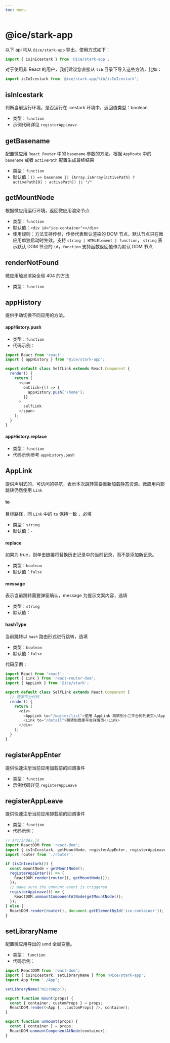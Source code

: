 ```yaml
---
toc: menu
---
```


# @ice/stark-app

以下 api 均从 `@ice/stark-app` 导出。使用方式如下：

```js
import { isInIcestark } from '@ice/stark-app';
```

对于使用非 React 的用户，我们建议您直接从 `lib` 目录下导入这些方法，比如：

```js
import isInIcestark from '@ice/stark-app/lib/isInIcestark';
```

## isInIcestark

判断当前运行环境，是否运行在 icestark 环境中，返回值类型：boolean

- 类型：`function`
- 示例代码详见 `registerAppLeave`

## getBasename

配置微应用 `React Router` 中的 `basename` 参数的方法，根据 `AppRoute` 中的 `basename` 或者 `activePath` 配置生成最终结果

- 类型：`function`
- 默认值：`() => basename || (Array.isArray(activePath) ? activePath[0] : activePath)) || "/"`

## getMountNode

根据微应用运行环境，返回微应用渲染节点

- 类型：`function`
- 默认值：`<div id="ice-container"></div>`
- 使用规则：方法支持传参，传参代表默认渲染的 DOM 节点，默认节点只在微应用单独启动时生效。支持 `string | HTMLElement | function`， `string` 表示默认 DOM 节点的 `id`，`function` 支持函数返回值作为默认 DOM 节点

## renderNotFound

微应用触发渲染全局 404 的方法

- 类型：`function`

## appHistory

提供手动切换不同应用的方法。

#### appHistory.push

- 类型：`function`
- 代码示例：

```js
import React from 'react';
import { appHistory } from '@ice/stark-app';

export default class SelfLink extends React.Component {
  render() {
    return (
      <span
        onClick={() => {
          appHistory.push('/home');
        }}
      >
        selfLink
      </span>
    );
  }
}
```

#### appHistory.replace

- 类型：`function`
- 代码示例参考 `appHistory.push`

## AppLink

提供声明式的，可访问的导航，表示本次跳转需要重新加载静态资源。微应用内部跳转仍然使用 `Link`

#### to

目标路径，同 `Link` 中的 `to` 保持一致 ，必填

- 类型：`string`
- 默认值：`-`

#### replace

如果为 true，则单击链接将替换历史记录中的当前记录，而不是添加新记录。

- 类型：`boolean`
- 默认值：`false`

#### message

表示当前跳转需要弹窗确认，message 为提示文案内容，选填

- 类型：`string`
- 默认值：`-`

#### hashType

当前跳转以 `hash` 路由形式进行跳转，选填

- 类型：`boolean`
- 默认值：`false`

代码示例：

```js
import React from 'react';
import { Link } from 'react-router-dom';
import { AppLink } from '@ice/stark';

export default class SelfLink extends React.Component {
  // 商家平台代码
  render() {
    return (
      <div>
        <AppLink to="/waiter/list">使用 AppLink 跳转到小二平台的列表页</AppLink>
        <Link to="/detail">跳转到商家平台详情页</Link>
      </div>
    );
  }
}
```

## registerAppEnter

提供快速注册当前应用加载前的回调事件

- 类型：`function`
- 示例代码详见 `registerAppLeave`

## registerAppLeave

提供快速注册当前应用卸载前的回调事件

- 类型：`function`
- 代码示例：

```javascript
// src/index.js
import ReactDOM from 'react-dom';
import { isInIcestark, getMountNode, registerAppEnter, registerAppLeave } from '@ice/stark-app';
import router from './router';

if (isInIcestark()) {
  const mountNode = getMountNode();
  registerAppEnter(() => {
    ReactDOM.render(router(), getMountNode());
  });
  // make sure the unmount event is triggered
  registerAppLeave(() => {
    ReactDOM.unmountComponentAtNode(getMountNode());
  });
} else {
  ReactDOM.render(router(), document.getElementById('ice-container'));
}
```

## setLibraryName

配置微应用导出的 umd 全局变量。

+ 类型： `function`
+ 代码示例：

```js
import ReactDOM from 'react-dom';
import { isInIcestark, setLibraryName } from '@ice/stark-app';
import App from './App';

setLibraryName('microApp');

export function mount(props) {
  const { container, customProps } = props;
  ReactDOM.render(<App {...customProps} />, container);
}

export function unmount(props) {
  const { container } = props;
  ReactDOM.unmountComponentAtNode(container);
}
```
